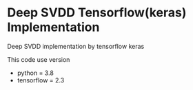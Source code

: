 # Deep SVDD Tensorflow(keras) Implementation
Deep SVDD implementation by tensorflow keras

This code use version
- python = 3.8
- tensorflow = 2.3
